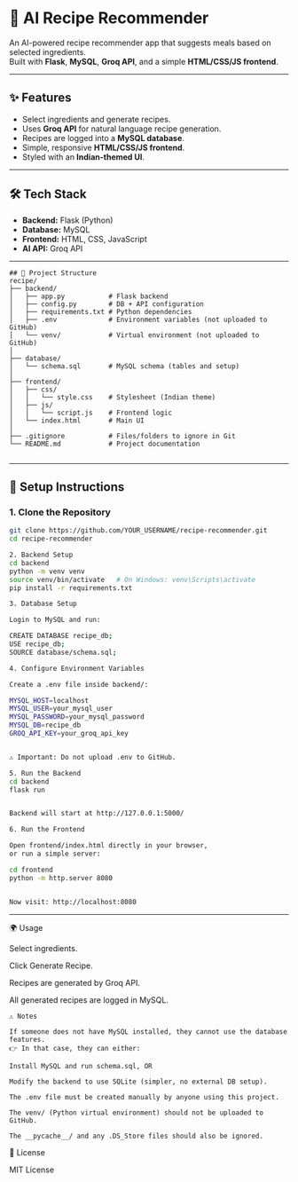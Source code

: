 


# 🍲 AI Recipe Recommender

An AI-powered recipe recommender app that suggests meals based on selected ingredients.  
Built with **Flask**, **MySQL**, **Groq API**, and a simple **HTML/CSS/JS frontend**.  

---

## ✨ Features
- Select ingredients and generate recipes.
- Uses **Groq API** for natural language recipe generation.
- Recipes are logged into a **MySQL database**.
- Simple, responsive **HTML/CSS/JS frontend**.
- Styled with an **Indian-themed UI**.

---

## 🛠️ Tech Stack
- **Backend:** Flask (Python)
- **Database:** MySQL
- **Frontend:** HTML, CSS, JavaScript
- **AI API:** Groq API

---
```
## 📂 Project Structure
recipe/
├── backend/
│   ├── app.py           # Flask backend
│   ├── config.py        # DB + API configuration
│   ├── requirements.txt # Python dependencies
│   ├── .env             # Environment variables (not uploaded to GitHub)
│   └── venv/            # Virtual environment (not uploaded to GitHub)
│
├── database/
│   └── schema.sql       # MySQL schema (tables and setup)
│
├── frontend/
│   ├── css/
│   │   └── style.css    # Stylesheet (Indian theme)
│   ├── js/
│   │   └── script.js    # Frontend logic
│   └── index.html       # Main UI
│
├── .gitignore           # Files/folders to ignore in Git
└── README.md            # Project documentation


```
---

## 🚀 Setup Instructions

### 1. Clone the Repository
```bash
git clone https://github.com/YOUR_USERNAME/recipe-recommender.git
cd recipe-recommender

2. Backend Setup
cd backend
python -m venv venv
source venv/bin/activate   # On Windows: venv\Scripts\activate
pip install -r requirements.txt

3. Database Setup

Login to MySQL and run:

CREATE DATABASE recipe_db;
USE recipe_db;
SOURCE database/schema.sql;

4. Configure Environment Variables

Create a .env file inside backend/:

MYSQL_HOST=localhost
MYSQL_USER=your_mysql_user
MYSQL_PASSWORD=your_mysql_password
MYSQL_DB=recipe_db
GROQ_API_KEY=your_groq_api_key


⚠️ Important: Do not upload .env to GitHub.

5. Run the Backend
cd backend
flask run


Backend will start at http://127.0.0.1:5000/

6. Run the Frontend

Open frontend/index.html directly in your browser,
or run a simple server:

cd frontend
python -m http.server 8080


Now visit: http://localhost:8080
```

---
🌍 Usage

Select ingredients.

Click Generate Recipe.

Recipes are generated by Groq API.

All generated recipes are logged in MySQL.


```
⚠️ Notes

If someone does not have MySQL installed, they cannot use the database features.
👉 In that case, they can either:

Install MySQL and run schema.sql, OR

Modify the backend to use SQLite (simpler, no external DB setup).

The .env file must be created manually by anyone using this project.

The venv/ (Python virtual environment) should not be uploaded to GitHub.

The __pycache__/ and any .DS_Store files should also be ignored.
```

📝 License

MIT License
